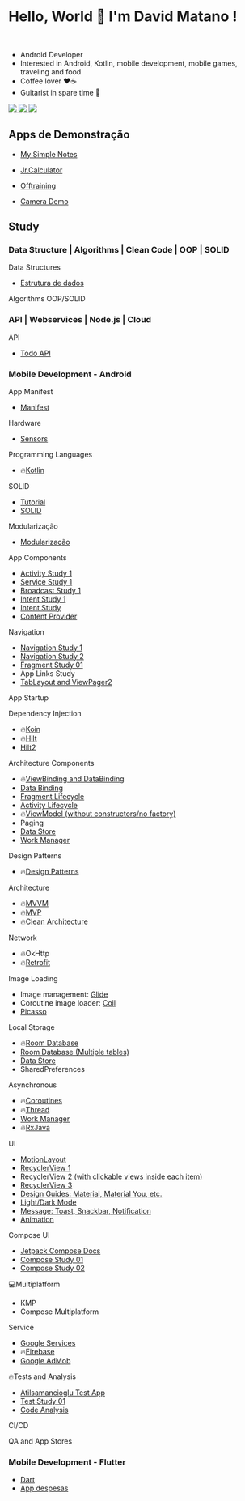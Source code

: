 # Hello, World 👋 I'm David Matano !
<br>
 

- Android Developer<br/>
- Interested in Android, Kotlin, mobile development, mobile games, traveling and food<br/>
- Coffee lover ♥️☕<br/>
- Guitarist in spare time 🎸<br/>
  
<div> 
  <a href="https://www.instagram.com/davidmatano" target="_blank">
    <img src="https://img.shields.io/badge/-Instagram-%23E4405F?style=for-the-badge&logo=instagram&logoColor=white">
  </a>
  <a href = "mailto:davidmatano@gmail.com">
    <img src="https://img.shields.io/badge/-Gmail-%23333?style=for-the-badge&logo=gmail&logoColor=white" target="_blank">
  </a>
  <a href="https://www.linkedin.com/in/davidmatano" target="_blank">
    <img src="https://img.shields.io/badge/-LinkedIn-%230077B5?style=for-the-badge&logo=linkedin&logoColor=white" target="_blank">
  </a> 

</div>

  ##
## Apps de Demonstração

- [My Simple Notes](https://github.com/dmmatano/my-simple-notes)
- [Jr.Calculator](https://github.com/dmmatano/jr_calculator)
- [Offtraining](https://play.google.com/store/apps/details?id=com.dmmdev.offtraining)
- [Camera Demo](https://github.com/dmmatano/camera-demo)


  ##

## Study
### Data Structure | Algorithms | Clean Code | OOP | SOLID 
Data Structures
- [Estrutura de dados](https://github.com/dmmatano/datastructure)
   
Algorithms
OOP/SOLID
### API | Webservices | Node.js | Cloud
API
- [Todo API](https://github.com/dmmatano/todo-api)
### Mobile Development - Android
App Manifest
- [Manifest](https://github.com/dmmatano/app-manifest)

Hardware
- [Sensors](https://github.com/dmmatano/sensors-app)

Programming Languages
- :fire:[Kotlin](https://github.com/dmmatano/kotlin-study)

SOLID
- [Tutorial](https://www.youtube.com/watch?v=RS_mrRpL9y0)
- [SOLID](https://github.com/dmmatano/solid)

Modularização
- [Modularização](https://github.com/dmmatano/modularizacao01)

App Components
- [Activity Study 1](https://github.com/dmmatano/activity-study-01)
- [Service Study 1](https://github.com/dmmatano/service-study-01)
- [Broadcast Study 1](https://github.com/dmmatano/broadcast-receiver-study-01)
- [Intent Study 1](https://github.com/dmmatano/intent-study-01)
- [Intent Study](https://github.com/dmmatano/intent-study)
- [Content Provider](https://github.com/dmmatano/content-provider)

Navigation
- [Navigation Study 1](https://github.com/dmmatano/navigation-study-01)
- [Navigation Study 2](https://github.com/dmmatano/navigation-study-02)
- [Fragment Study 01](https://github.com/dmmatano/fragments-study-01)
- App Links Study
- [TabLayout and ViewPager2](https://github.com/dmmatano/tablayout-study-01)

App Startup

Dependency Injection
- :fire:[Koin](https://github.com/dmmatano/koin)
- :fire:[Hilt](https://github.com/dmmatano/hilt)
- [Hilt2](https://github.com/dmmatano/hilt2)

Architecture Components
- :fire:[ViewBinding and DataBinding](https://github.com/dmmatano/binding-study)
- [Data Binding](https://github.com/dmmatano/data-binding)
- [Fragment Lifecycle](https://github.com/dmmatano/fragments-study-01)
- [Activity Lifecycle](https://github.com/dmmatano/activity-study-01)
- :fire:[ViewModel (without constructors/no factory)](https://github.com/dmmatano/binding-study)
- Paging
- [Data Store](https://github.com/dmmatano/data-store-study-01)
- [Work Manager](https://github.com/dmmatano/workmanager-study-01)

Design Patterns
- :fire:[Design Patterns](https://github.com/dmmatano/design-patterns)

Architecture
- :fire:[MVVM](https://github.com/dmmatano/mvvm)
- :fire:[MVP](https://github.com/dmmatano/mvpapp)
- :fire:[Clean Architecture](https://github.com/dmmatano/clean-architecture/blob/main/README.md) <br>

Network
- :fire:OkHttp
- :fire:[Retrofit](https://github.com/dmmatano/retrofit-app)

Image Loading
- Image management: [Glide](https://github.com/bumptech/glide)
- Coroutine image loader: [Coil](https://coil-kt.github.io/coil/)
- [Picasso](https://square.github.io/picasso/)

Local Storage
- :fire:[Room Database](https://github.com/dmmatano/room)
- [Room Database (Multiple tables)](https://github.com/dmmatano/room-db-multiple-entities)
- [Data Store](https://github.com/dmmatano/data-store-study-01)
- SharedPreferences

Asynchronous
- :fire:[Coroutines](https://github.com/dmmatano/coroutines-study-01/blob/main/README.md)
- :fire:[Thread](https://github.com/dmmatano/threads/blob/main/README.md)
- [Work Manager](https://github.com/dmmatano/workmanager-study-01)
- :fire:[RxJava](https://github.com/dmmatano/rxjava)

UI
- [MotionLayout](https://github.com/dmmatano/motion-layout-study/blob/main/README.md)
- [RecyclerView 1](https://github.com/dmmatano/recyclerview-study-01)
- [RecyclerView 2 (with clickable views inside each item)](https://github.com/dmmatano/recyclerview-study-02)
- [RecyclerView 3](https://github.com/dmmatano/recyclerview-study-03)
- [Design Guides: Material, Material You, etc.](https://github.com/dmmatano/design-guidelines)
- [Light/Dark Mode](https://github.com/dmmatano/dark-mode/blob/main/README.md)
- [Message: Toast, Snackbar, Notification](https://github.com/dmmatano/android-messages)
- [Animation](https://github.com/dmmatano/animation/blob/main/README.md)

Compose UI
- [Jetpack Compose Docs](https://github.com/dmmatano/compose)
- [Compose Study 01](https://github.com/dmmatano/jetpackcompose01)
- [Compose Study 02](https://github.com/dmmatano/jetpackcompose02)

💻Multiplatform
- KMP
- Compose Multiplatform

Service
- [Google Services](https://github.com/dmmatano/google-play-services/blob/main/README.md)
- :fire:[Firebase](https://github.com/dmmatano/firebase)
- [Google AdMob](https://github.com/dmmatano/google-admob)

:fire:Tests and Analysis
- [Atilsamancioglu Test App](https://github.com/atilsamancioglu/IA27-ArtBookHiltTesting)
- [Test Study 01](https://github.com/dmmatano/test-study-01)
- [Code Analysis](https://github.com/dmmatano/code-analysis/blob/main/README.md)

CI/CD

QA and App Stores

### Mobile Development - Flutter 

- [Dart](https://github.com/dmmatano/dart)
- [App despesas](https://github.com/dmmatano/app_despesas_flutter)

  
